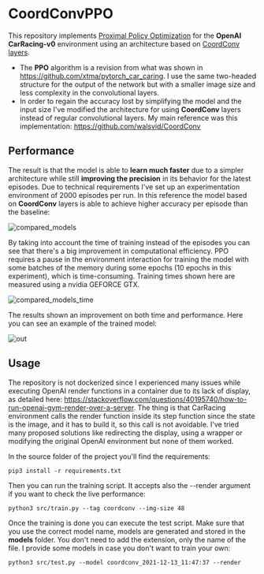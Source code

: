 # CoordConvPPO
This repository implements [Proximal Policy Optimization](https://medium.com/intro-to-artificial-intelligence/proximal-policy-optimization-ppo-a-policy-based-reinforcement-learning-algorithm-3cf126a7562d) for the **OpenAI CarRacing-v0** environment using an architecture based on [CoordConv layers](https://arxiv.org/abs/1807.03247).

* The **PPO** algorithm is a revision from what was shown in https://github.com/xtma/pytorch_car_caring. I use the same two-headed structure for the output of the network but with a smaller image size and less complexity in the convolutional layers.
* In order to regain the accuracy lost by simplifying the model and the input size I've modified the architecture for using **CoordConv** layers instead of regular convolutional layers. My main reference was this implementation: https://github.com/walsvid/CoordConv

## Performance

The result is that the model is able to **learn much faster** due to a simpler architecture while still **improving the precision** in its behavior for the latest episodes. Due to technical requirements I've set up an experimentation environment of 2000 episodes per run. In this reference the model based on **CoordConv** layers is able to achieve higher accuracy per episode than the baseline:

![compared_models](https://user-images.githubusercontent.com/26325749/145833725-d59ff8c4-2536-4f9e-a6e1-b438737d230c.png)

By taking into account the time of training instead of the episodes you can see that there's a big improvement in computational efficiency. PPO requires a pause in the environment interaction for training the model with some batches of the memory during some epochs (10 epochs in this experiment), which is time-consuming. Training times shown here are measured using a nvidia GEFORCE GTX.


![compared_models_time](https://user-images.githubusercontent.com/26325749/145834890-a18bbedd-aa76-46db-9fa8-b90ef4b15d48.png)

The results shown an improvement on both time and performance. Here you can see an example of the trained model:

![out](https://user-images.githubusercontent.com/26325749/145835032-392da4c0-7a75-4d3c-be32-f18583a1d0ac.gif)

## Usage

The repository is not dockerized since I experienced many issues while executing OpenAI render functions in a container due to its lack of display, as detailed here: https://stackoverflow.com/questions/40195740/how-to-run-openai-gym-render-over-a-server. The thing is that CarRacing environment calls the render function inside its step function since the state is the image, and it has to build it, so this call is not avoidable. I've tried many proposed solutions like redirecting the display, using a wrapper or modifying the original OpenAI environment but none of them worked.

In the source folder of the project you'll find the requirements:

```
pip3 install -r requirements.txt
```

Then you can run the training script. It accepts also the --render argument if you want to check the live performance:

```
python3 src/train.py --tag coordconv --img-size 48
```

Once the training is done you can execute the test script. Make sure that you use the correct model name, models are generated and stored in the **models** folder. You don't need to add the extension, only the name of the file. I provide some models in case you don't want to train your own:

```
python3 src/test.py --model coordconv_2021-12-13_11:47:37 --render
```

